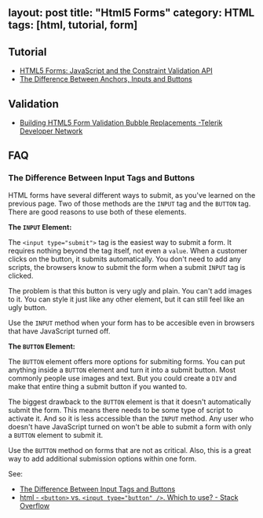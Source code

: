 layout: post
title: "Html5 Forms"
category: HTML
tags: [html, tutorial, form]
--- 

## Tutorial

- [HTML5 Forms: JavaScript and the Constraint Validation API](http://www.sitepoint.com/html5-forms-javascript-constraint-validation-api)
- [The Difference Between Anchors, Inputs and Buttons](http://davidwalsh.name/html5-buttons?)

## Validation

- [Building HTML5 Form Validation Bubble Replacements -Telerik Developer Network](http://developer.telerik.com/featured/building-html5-form-validation-bubble-replacements)

## FAQ

### The Difference Between Input Tags and Buttons

HTML forms have several different ways to submit, as you've learned on the previous page. Two of those methods are the `INPUT` tag and the `BUTTON` tag. There are good reasons to use both of these elements. 

__The `INPUT` Element:__

The `<input type="submit">` tag is the easiest way to submit a form. It requires nothing beyond the tag itself, not even a `value`. When a customer clicks on the button, it submits automatically. You don't need to add any scripts, the browsers know to submit the form when a submit `INPUT` tag is clicked. 

The problem is that this button is very ugly and plain. You can't add images to it. You can style it just like any other element, but it can still feel like an ugly button. 

Use the `INPUT` method when your form has to be accesible even in browsers that have JavaScript turned off. 

__The `BUTTON` Element:__

The `BUTTON` element offers more options for submiting forms. You can put anything inside a `BUTTON` element and turn it into a submit button. Most commonly people use images and text. But you could create a `DIV` and make that entire thing a submit button if you wanted to. 

The biggest drawback to the `BUTTON` element is that it doesn't automatically submit the form. This means there needs to be some type of script to activate it. And so it is less accessible than the `INPUT` method. Any user who doesn't have JavaScript turned on won't be able to submit a form with only a `BUTTON` element to submit it. 

Use the `BUTTON` method on forms that are not as critical. Also, this is a great way to add additional submission options within one form.

See:

- [The Difference Between Input Tags and Buttons](http://webdesign.about.com/cs/forms/a/aaformsubmit_2.htm)
- [html - `<button>` vs. `<input type="button" />`. Which to use? - Stack Overflow](http://stackoverflow.com/questions/469059/button-vs-input-type-button-which-to-use)
